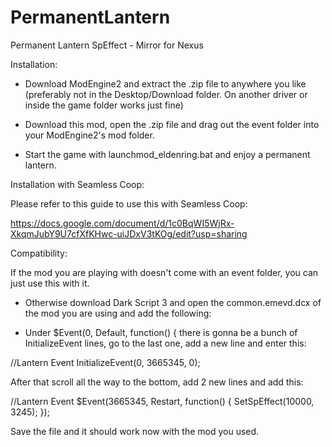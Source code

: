 # PermanentLantern
Permanent Lantern SpEffect - Mirror for Nexus

Installation:

- Download ModEngine2﻿ and extract the .zip file to anywhere you like (preferably not in the Desktop/Download folder. On another driver or inside the game folder works just fine)

- Download this mod, open the .zip file and drag out the event folder into your ModEngine2's mod folder.

- Start the game with launchmod_eldenring.bat and enjoy a permanent lantern.



Installation with Seamless Coop:

Please refer to this guide to use this with Seamless Coop:

https://docs.google.com/document/d/1c0BqWI5WjRx-XkqmJubY9U7cfXfKHwc-uiJDxV3tKOg/edit?usp=sharing



Compatibility:

If the mod you are playing with doesn't come with an event folder, you can just use this with it.

- Otherwise download Dark Script 3 and open the common.emevd.dcx of the mod you are using and add the following:

- Under $Event(0, Default, function() { there is gonna be a bunch of InitializeEvent lines, go to the last one, add a new line and enter this:

﻿﻿//Lantern Event
  InitializeEvent(0, 3665345, 0);

After that scroll all the way to the bottom, add 2 new lines and add this:

//Lantern Event
$Event(3665345, Restart, function() {
SetSpEffect(10000, 3245);
});

Save the file and it should work now with the mod you used.
